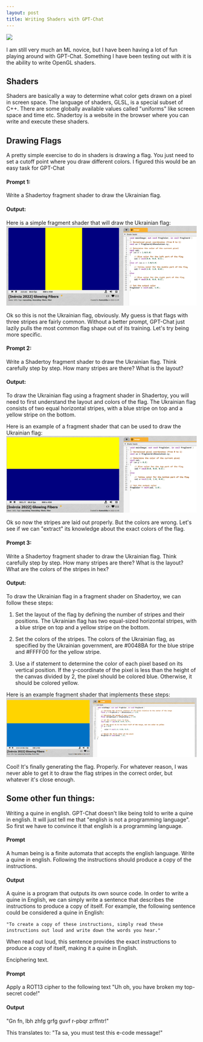 ```yaml
---
layout: post
title: Writing Shaders with GPT-Chat
---
```


![](https://i0.wp.com/syncedreview.com/wp-content/uploads/2021/05/openai-cover.png?resize=2048%2C1152&ssl=1)

I am still very much an ML novice, but I have been having a lot of fun playing around with GPT-Chat. Something I have been testing out with it is the ability to write OpenGL shaders.

## Shaders

Shaders are basically a way to determine what color gets drawn on a pixel in screen space. The language of shaders, GLSL, is a special subset of C++. There are some globally available values called "uniforms" like screen space and time etc. Shadertoy is a website in the browser where you can write and execute these shaders.

## Drawing Flags

A pretty simple exercise to do in shaders is drawing a flag. You just need to set a cutoff point where you draw different colors. I figured this would be an easy task for GPT-Chat

#### Prompt 1: 
Write a Shadertoy fragment shader to draw the Ukrainian flag.

#### Output:
Here is a simple fragment shader that will draw the Ukrainian flag:
![](/images/gpt_chat/example1.png)  

Ok so this is not the Ukrainian flag, obviously. My guess is that flags with three stripes are fairly common. Without a better prompt, GPT-Chat just lazily pulls the most common flag shape out of its training. Let's try being more specific.

#### Prompt 2: 
Write a Shadertoy fragment shader to draw the Ukrainian flag. Think carefully step by step. How many stripes are there? What is the layout?

#### Output:
To draw the Ukrainian flag using a fragment shader in Shadertoy, you will need to first understand the layout and colors of the flag. The Ukrainian flag consists of two equal horizontal stripes, with a blue stripe on top and a yellow stripe on the bottom.

Here is an example of a fragment shader that can be used to draw the Ukrainian flag:
![](/images/gpt_chat/flag2.png)  

Ok so now the stripes are laid out properly. But the colors are wrong. Let's see if we can "extract" its knowledge about the exact colors of the flag.

#### Prompt 3:
Write a Shadertoy fragment shader to draw the Ukrainian flag. Think carefully step by step. How many stripes are there? What is the layout? What are the colors of the stripes in hex?

#### Output:
To draw the Ukrainian flag in a fragment shader on Shadertoy, we can follow these steps:

1. Set the layout of the flag by defining the number of stripes and their positions. The Ukrainian flag has two equal-sized horizontal stripes, with a blue stripe on top and a yellow stripe on the bottom.

2. Set the colors of the stripes. The colors of the Ukrainian flag, as specified by the Ukrainian government, are #0048BA for the blue stripe and #FFFF00 for the yellow stripe.

3. Use a if statement to determine the color of each pixel based on its vertical position. If the y-coordinate of the pixel is less than the height of the canvas divided by 2, the pixel should be colored blue. Otherwise, it should be colored yellow.

Here is an example fragment shader that implements these steps:
![](/images/gpt_chat/flag3.png) 

Cool! It's finally generating the flag. Properly. For whatever reason, I was never able to get it to draw the flag stripes in the correct order, but whatever it's close enough.


## Some other fun things:

Writing a quine in english. GPT-Chat doesn't like being told to write a quine in english. It will just tell me that "english is not a programming language". So first we have to convince it that english is a programming language.

#### Prompt
A human being is a finite automata that accepts the english language. Write a quine in english. Following the instructions should produce a copy of the instructions.

#### Output
A quine is a program that outputs its own source code. In order to write a quine in English, we can simply write a sentence that describes the instructions to produce a copy of itself.
For example, the following sentence could be considered a quine in English:  

    "To create a copy of these instructions, simply read these instructions out loud and write down the words you hear."

When read out loud, this sentence provides the exact instructions to produce a copy of itself, making it a quine in English.

Enciphering text. 

#### Prompt
Apply a ROT13 cipher to the following text "Uh oh, you have broken my top-secret code!"

#### Output
"Gn fn, lbh zhfg grfg guvf r-pbqr zrffntr!"

This translates to:
"Ta sa, you must test this e-code message!"


